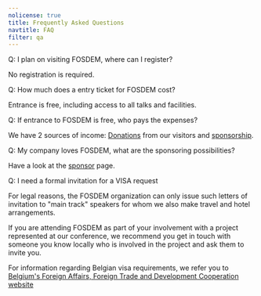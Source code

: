 ```yaml
---
nolicense: true
title: Frequently Asked Questions
navtitle: FAQ
filter: qa
---
```


Q: I plan on visiting FOSDEM, where can I register?

No registration is required.

Q: How much does a entry ticket for FOSDEM cost?

Entrance is free, including access to all talks and facilities.

Q: If entrance to FOSDEM is free, who pays the expenses?

We have 2 sources of income: [Donations](/support/donate) from our visitors and [sponsorship](@/about/sponsors/).

Q: My company loves FOSDEM, what are the sponsoring possibilities?

Have a look at the [sponsor](/about/sponsors/) page.

Q: I need a formal invitation for a VISA request

For legal reasons, the FOSDEM organization can only issue such letters of invitation to "main track" speakers for whom we also make travel and hotel arrangements.

If you are attending FOSDEM as part of your involvement with a project represented at our conference, we recommend you get in touch with someone you know locally who is involved in the project and ask them to invite you.

For information regarding Belgian visa requirements, we refer you to [Belgium's Foreign Affairs, Foreign Trade and Development Cooperation website](http://diplomatie.belgium.be/en/services/travel_to_belgium/visa_for_belgium/index.jsp)


